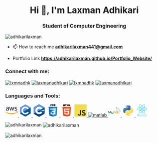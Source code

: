 <h1 align="center">Hi 👋, I'm Laxman Adhikari</h1>
<h3 align="center">Student of Computer Engineering</h3>

<p align="left"> <img src="https://komarev.com/ghpvc/?username=adhikarilaxman&label=Profile%20views&color=0e75b6&style=flat" alt="adhikarilaxman" /> </p>

- 📫 How to reach me **adhikarilaxman441@gmail.com**

- Portfolio Link **https://adhikarilaxman.github.io/Portfolio_Website/**

<h3 align="left">Connect with me:</h3>
<p align="left">
<a href="https://twitter.com/lxmnadhk" target="blank"><img align="center" src="https://raw.githubusercontent.com/rahuldkjain/github-profile-readme-generator/master/src/images/icons/Social/twitter.svg" alt="lxmnadhk" height="30" width="40" /></a>
<a href="https://linkedin.com/in/laxmanadhikari" target="blank"><img align="center" src="https://raw.githubusercontent.com/rahuldkjain/github-profile-readme-generator/master/src/images/icons/Social/linked-in-alt.svg" alt="laxmanadhikari" height="30" width="40" /></a>
<a href="https://instagram.com/lxmnadhk" target="blank"><img align="center" src="https://raw.githubusercontent.com/rahuldkjain/github-profile-readme-generator/master/src/images/icons/Social/instagram.svg" alt="lxmnadhk" height="30" width="40" /></a>
<a href="https://www.codechef.com/users/laxmanadhikari" target="blank"><img align="center" src="https://cdn.jsdelivr.net/npm/simple-icons@3.1.0/icons/codechef.svg" alt="laxmanadhikari" height="30" width="40" /></a>
</p>

<h3 align="left">Languages and Tools:</h3>
<p align="left"> <a href="https://aws.amazon.com" target="_blank" rel="noreferrer"> <img src="https://raw.githubusercontent.com/devicons/devicon/master/icons/amazonwebservices/amazonwebservices-original-wordmark.svg" alt="aws" width="40" height="40"/> </a> <a href="https://www.cprogramming.com/" target="_blank" rel="noreferrer"> <img src="https://raw.githubusercontent.com/devicons/devicon/master/icons/c/c-original.svg" alt="c" width="40" height="40"/> </a> <a href="https://www.w3schools.com/cpp/" target="_blank" rel="noreferrer"> <img src="https://raw.githubusercontent.com/devicons/devicon/master/icons/cplusplus/cplusplus-original.svg" alt="cplusplus" width="40" height="40"/> </a> <a href="https://www.w3schools.com/css/" target="_blank" rel="noreferrer"> <img src="https://raw.githubusercontent.com/devicons/devicon/master/icons/css3/css3-original-wordmark.svg" alt="css3" width="40" height="40"/> </a> <a href="https://www.w3.org/html/" target="_blank" rel="noreferrer"> <img src="https://raw.githubusercontent.com/devicons/devicon/master/icons/html5/html5-original-wordmark.svg" alt="html5" width="40" height="40"/> </a> <a href="https://developer.mozilla.org/en-US/docs/Web/JavaScript" target="_blank" rel="noreferrer"> <img src="https://raw.githubusercontent.com/devicons/devicon/master/icons/javascript/javascript-original.svg" alt="javascript" width="40" height="40"/> </a> <a href="https://www.mathworks.com/" target="_blank" rel="noreferrer"> <img src="https://upload.wikimedia.org/wikipedia/commons/2/21/Matlab_Logo.png" alt="matlab" width="40" height="40"/> </a> <a href="https://www.mysql.com/" target="_blank" rel="noreferrer"> <img src="https://raw.githubusercontent.com/devicons/devicon/master/icons/mysql/mysql-original-wordmark.svg" alt="mysql" width="40" height="40"/> </a> <a href="https://www.python.org" target="_blank" rel="noreferrer"> <img src="https://raw.githubusercontent.com/devicons/devicon/master/icons/python/python-original.svg" alt="python" width="40" height="40"/> </a> <a href="https://reactjs.org/" target="_blank" rel="noreferrer"> <img src="https://raw.githubusercontent.com/devicons/devicon/master/icons/react/react-original-wordmark.svg" alt="react" width="40" height="40"/> </a> </p>

<p><img align="left" src="https://github-readme-stats.vercel.app/api/top-langs?username=adhikarilaxman&show_icons=true&locale=en&layout=compact" alt="adhikarilaxman" /></p>

<p>&nbsp;<img align="center" src="https://github-readme-stats.vercel.app/api?username=adhikarilaxman&show_icons=true&locale=en" alt="adhikarilaxman" /></p>

<p><img align="center" src="https://github-readme-streak-stats.herokuapp.com/?user=adhikarilaxman&" alt="adhikarilaxman" /></p>
